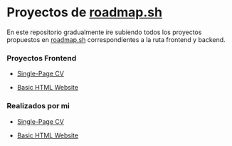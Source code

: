 # Proyectos de [roadmap.sh](https://roadmap.sh)

En este repositorio gradualmente ire subiendo todos los proyectos propuestos en [roadmap.sh](https://roadmap.sh) correspondientes a la ruta frontend y backend.

### Proyectos Frontend

- [Single-Page CV](https://roadmap.sh/projects/single-page-cv)

- [Basic HTML Website](https://roadmap.sh/projects/basic-html-website)


### Realizados por mi

- [Single-Page CV](https://github.com/ISNEYLER/roadmap.sh-solutions/tree/main/Frontend%20Projects/01-Single-Page%20CV)

- [Basic HTML Website](https://github.com/ISNEYLER/roadmap.sh-solutions/tree/main/Frontend%20Projects/02-Basic-HTML-Website)
